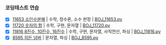 ### 코딩테스트 연습

- [x] [11653 소인수분해](https://www.acmicpc.net/problem/11653) | 수학, 정수론, 소수 판정 | [BOJ_11653.py](/BOJ_11653.py)
- [x] [11720 숫자의 합](https://www.acmicpc.net/problem/11720) | 수학, 구현, 문자열 | [BOJ_11720.py](/BOJ_11720.py)
- [x] [11816 8진수, 10진수, 16진수](https://www.acmicpc.net/problem/11816) | 수학, 구현, 문자열, 사칙연산, 파싱 | [BOJ_11816.py](/BOJ_11816.py)
- [x] [8595 히든 넘버](https://www.acmicpc.net/problem/8595) | 문자열, 파싱 | [BOJ_8595.py](/BOJ_8595.py)